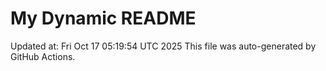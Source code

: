 # My Dynamic README
Updated at: Fri Oct 17 05:19:54 UTC 2025
This file was auto-generated by GitHub Actions.
